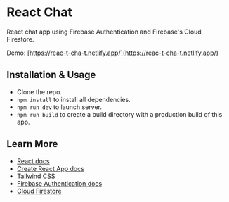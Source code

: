 # React Chat

React chat app using Firebase Authentication and Firebase's Cloud Firestore.

Demo: [https://reac-t-cha-t.netlify.app/](https://reac-t-cha-t.netlify.app/)

## Installation & Usage

- Clone the repo.
- `npm install` to install all dependencies.
- `npm run dev` to launch server.
- `npm run build` to create a build directory with a production build of this app.

## Learn More

- [React docs](https://reactjs.org/)
- [Create React App docs](https://create-react-app.dev/docs/getting-started/)
- [Tailwind CSS](https://tailwindcss.com/docs/installation)
- [Firebase Authentication docs](https://firebase.google.com/docs/auth?authuser=0&hl=en)
- [Cloud Firestore](https://firebase.google.com/docs/firestore)
